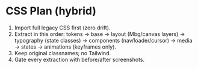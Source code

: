 # CSS Plan (hybrid)

1) Import full legacy CSS first (zero drift).
2) Extract in this order: tokens → base → layout (Mbg/canvas layers) → typography (state classes) → components (nav/loader/cursor) → media → states → animations (keyframes only).
3) Keep original classnames; no Tailwind.
4) Gate every extraction with before/after screenshots.